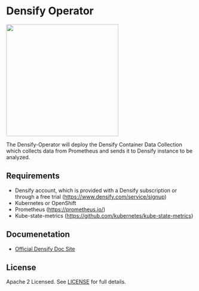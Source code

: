 # Densify Operator

<img src="https://www.densify.com/wp-content/uploads/densify.png" width="300">

The Densify-Operator will deploy the Densify Container Data Collection which collects data from Prometheus and sends it to Densify instance to be analyzed. 

## Requirements

- Densify account, which is provided with a Densify subscription or through a free trial (https://www.densify.com/service/signup)
- Kubernetes or OpenShift
- Prometheus (https://prometheus.io/)
- Kube-state-metrics (https://github.com/kubernetes/kube-state-metrics)

## Documenetation
* [Official Densify Doc Site](https://www.densify.com/docs/Content/Welcome.htm)

## License

Apache 2 Licensed. See [LICENSE](LICENSE) for full details.